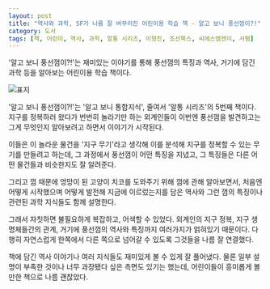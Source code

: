 ```yaml
---
layout: post
title: "역사와 과학, SF가 나름 잘 버무러진 어린이용 학습 책 - 알고 보니 풍선껌이?!"
category: 도서
tags: [책, 어린이, 역사, 과학, 알통 시리즈, 이형진, 조선북스, 씨에스엠엔이, 서평]
---
```


'알고 보니 풍선껌이?!'는
재미있는 이야기를 통해
풍선껌의 특징과 역사, 거기에 담긴 과학 등을 알아보는 어린이용 학습 책이다.

![표지](https://lh3.googleusercontent.com/kY_2zCRoP_GXhgSUV52yIIjoHkhLKxjIob597CsH26xJxB1aFFl3fuWTaHsLpru8PDbzUipcPXiIRw=s480)

'알고 보니 풍선껌이?!'는
'알고 보니 통합지식', 줄여서 '알통 시리즈'의 5번째 책이다.
지구를 정복하러 왔다가 번번히 놀라기만 하는 외계인들이
이번엔 풍선껌을 발견하고는
그게 무엇인지 알아보려고 하면서 이야기가 시작된다.

이들은 이 놀라운 물건을 '지구 무기'라고 생각해
이를 분석해 지구를 정복할 수 있는 무기를 만들려고 하는데,
그 과정에서 풍선껌이 어떤 특징을 지녔고,
그 특징들은 다른 어떤 물건들과 비슷한지도 잘 알려준다.

그리고 껌 때문에 엉망이 된 고양이 치코를 도와주기 위해 껌에 관해 알아보면서,
처음엔 어떻게 시작했으며 어떻게 발전해 지금에 이르렀는지를 담은 역사와
그런 껌의 특징이나 관련된 과학 지식들도 함께 설명한다.

그래서 자칫하면 불필요하게 복잡하고, 어색할 수 있었다.
외계인의 지구 정복,
지구 생명체들간의 관계,
거기에 풍선껌의 역사와 특징까지
여러가지가 얽혀있기 때문이다.
다행히 자연스럽게 한쪽에서 다른 쪽으로 넘어갈 수 있도록
그것들을 나름 잘 연결했다.

책에 담긴 역사 이야기나 여러 지식들도 재미있게 볼 수 있게 잘 풀어냈다.
물론 일부 설명이 부족한 것이나
너무 과장됐다 싶은 측면도 있기는 했는데,
어린이들이 흥미롭게 볼만한 책으로 나름 괜찮았다.
